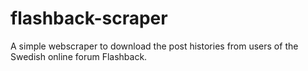# flashback-scraper
A simple webscraper to download the post histories from users of the Swedish online forum Flashback. 

